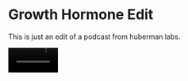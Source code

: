 # Growth Hormone Edit

This is just an edit of a podcast from huberman labs.

<video height="50" controls src="https://github.com/RehanaAktar152/Growth-Hormone-Edit/raw/main/Growth-Hormone-Release.mp4">this is the edited video</video>
